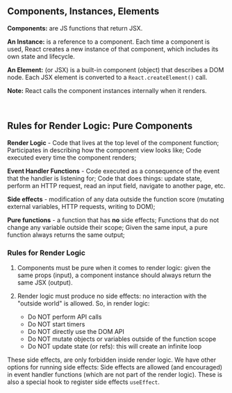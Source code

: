 ## Components, Instances, Elements

**Components:** are JS functions that return JSX.

**An Instance:** is a reference to a component. Each time a component is used, React creates a new instance of that component, which includes its own state and lifecycle.

**An Element:** (or JSX) is a built-in component (object) that describes a DOM node. Each JSX element is converted to a `React.createElement()` call.

**Note:** React calls the component instances internally when it renders.

<br>

## Rules for Render Logic: Pure Components

**Render Logic** - Code that lives at the top level of the component function; Participates in describing how the component view looks like; Code executed every time the component renders;

**Event Handler Functions** - Code executed as a consequence of the event that the handler is listening for; Code that does things: update state, perform an HTTP request, read an input field, navigate to another page, etc.

**Side effects** - modification of any data outside the function score (mutating external variables, HTTP requests, writing to DOM);

**Pure functions** - a function that has **no** side effects; Functions that do not change any variable outside their scope; Given the same input, a pure function always returns the same output;

### Rules for Render Logic

1. Components must be pure when it comes to render logic: given the same props (input), a component instance should always return the same JSX (output).

2. Render logic must produce no side effects: no interaction with the "outside world" is allowed. So, in render logic:

   - Do NOT perform API calls
   - Do NOT start timers
   - Do NOT directly use the DOM API
   - Do NOT mutate objects or variables outside of the function scope
   - Do NOT update state (or refs): this will create an infinite loop

These side effects, are only forbidden inside render logic. We have other options for running side effects: Side effects are allowed (and encouraged) in event handler functions (which are not part of the render logic). These is also a special hook to register side effects `useEffect`.

<!-- When react's strict mode is activated in React 18, our effects will run twice, but only in development phase, that's why we usually get 2 console logs. -->

<br>
